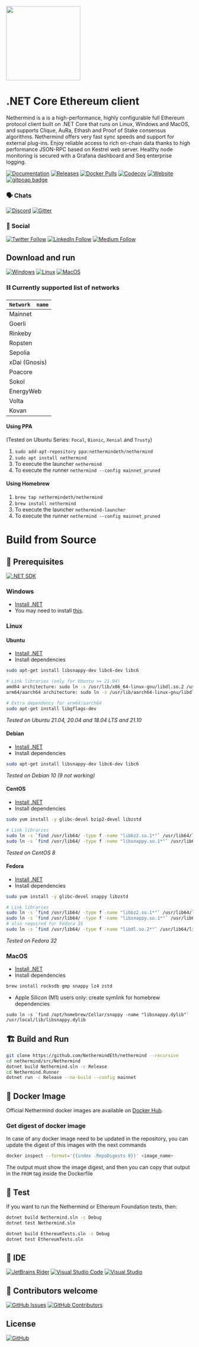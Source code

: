 <img src="Nethermind.png" width="200">

# .NET Core Ethereum client

Nethermind is a is a high-performance, highly configurable full Ethereum protocol client built on .NET Core that runs on Linux, Windows and MacOS, and supports Clique, AuRa, Ethash and Proof of Stake consensus algorithms. Nethermind offers very fast sync speeds and support for external plug-ins. Enjoy reliable access to rich on-chain data thanks to high performance JSON-RPC based on Kestrel web server. Healthy node monitoring is secured with a Grafana dashboard and Seq enterprise logging.

[![Documentation](https://img.shields.io/badge/GitBook-docs-7B36ED?style=for-the-badge&logo=gitbook&logoColor=white)](https://docs.nethermind.io)
[![Releases](https://img.shields.io/github/release/NethermindEth/nethermind.svg?style=for-the-badge&logo=github&logoColor=white)](https://github.com/NethermindEth/nethermind/releases)
[![Docker Pulls](https://img.shields.io/docker/pulls/nethermind/nethermind?style=for-the-badge&logo=docker&logoColor=white)](https://hub.docker.com/r/nethermind/nethermind)
[![Codecov](https://img.shields.io/codecov/c/github/nethermindeth/nethermind?style=for-the-badge&logo=codecov&logoColor=white)](https://codecov.io/gh/NethermindEth/nethermind)
[![Website](https://img.shields.io/website?down_color=lightgrey&down_message=offline&style=for-the-badge&up_color=brightgreen&up_message=online&url=https%3A%2F%2Fnethermind.io)](https://nethermind.io)
[![gitpoap badge](https://public-api.gitpoap.io/v1/repo/ethereum/ethereum-org-website/badge)](https://www.gitpoap.io/rp/9)

### :speaking_head:	Chats
[![Discord](https://img.shields.io/discord/629004402170134531?style=for-the-badge&logo=discord&logoColor=white)](https://discord.gg/GXJFaYk)
[![Gitter](https://img.shields.io/gitter/room/nethermindeth/nethermind.svg?style=for-the-badge&logo=gitter&logoColor=white)](https://gitter.im/nethermindeth/nethermind)

### :loudspeaker:	Social
[![Twitter Follow](https://img.shields.io/twitter/follow/nethermindeth?style=for-the-badge&logo=twitter&logoColor=white)](https://twitter.com/nethermindeth)
[![LinkedIn Follow](https://img.shields.io/badge/LinkedIn-follow-0077B5?style=for-the-badge&logo=linkedin&logoColor=white)](https://www.linkedin.com/company/nethermind)
[![Medium Follow](https://img.shields.io/badge/Medium-articles-12100E?style=for-the-badge&logo=medium&logoColor=white)](https://medium.com/nethermind-eth)

## Download and run

[![Windows](https://img.shields.io/badge/Windows-AMD64-0078D6?style=for-the-badge&logo=windows&logoColor=white)](http://downloads.nethermind.io)
[![Linux](https://img.shields.io/badge/Linux-AMD64/ARM64-FCC624?style=for-the-badge&logo=linux&logoColor=black)](http://downloads.nethermind.io)
[![MacOS](https://img.shields.io/badge/MacOS-AMD64/ARM64-000000?style=for-the-badge&logo=apple&logoColor=white)](http://downloads.nethermind.io)

### :chains: Currently supported list of networks

| `Network  name`  | 
| :------------    |
| Mainnet          |
| Goerli           |
| Rinkeby          |
| Ropsten          |
| Sepolia          |
| xDai (Gnosis)    |
| Poacore          |
| Sokol            |
| EnergyWeb        |
| Volta            |
| Kovan            |

#### Using PPA
(Tested on Ubuntu Series: `Focal`, `Bionic`, `Xenial` and `Trusty`)
1. `sudo add-apt-repository ppa:nethermindeth/nethermind`
1. `sudo apt install nethermind`
1. To execute the launcher
``nethermind``
1. To execute the runner
``nethermind --config mainnet_pruned``

#### Using Homebrew
1. `brew tap nethermindeth/nethermind`
1. `brew install nethermind`
1. To execute the launcher
``nethermind-launcher``
1. To execute the runner
``nethermind --config mainnet_pruned``

# Build from Source

## :construction: Prerequisites 

[![.NET SDK](https://img.shields.io/badge/SDK-6.0-512BD4?style=for-the-badge&logo=dotnet&logoColor=white
)](https://dotnet.microsoft.com/en-us/download)

### Windows

* [Install .NET](https://www.microsoft.com/net/download)
* You may need to install [this](https://support.microsoft.com/en-us/help/2977003/the-latest-supported-visual-c-downloads).

### Linux

#### Ubuntu
* [Install .NET](https://docs.microsoft.com/en-gb/dotnet/core/install/linux-ubuntu)
* Install dependencies
```sh
sudo apt-get install libsnappy-dev libc6-dev libc6

# Link libraries (only for Ubuntu >= 21.04)
amd64 architecture: sudo ln -s /usr/lib/x86_64-linux-gnu/libdl.so.2 /usr/lib/x86_64-linux-gnu/libdl.so
arm64/aarch64 architecture: sudo ln -s /usr/lib/aarch64-linux-gnu/libdl.so.2 /usr/lib/aarch64-linux-gnu/libdl.so

# Extra dependency for arm64/aarch64
sudo apt-get install libgflags-dev

```
*Tested on Ubuntu 21.04, 20.04 and 18.04 LTS and 21.10*

#### Debian
* [Install .NET](https://docs.microsoft.com/en-gb/dotnet/core/install/linux-debian)
* Install dependencies
```sh
sudo apt-get install libsnappy-dev libc6-dev libc6
```
*Tested on Debian 10 (9 not working)*

#### CentOS
* [Install .NET](https://docs.microsoft.com/en-gb/dotnet/core/install/linux-centos)
* Install dependencies
```sh
sudo yum install -y glibc-devel bzip2-devel libzstd

# Link libraries
sudo ln -s `find /usr/lib64/ -type f -name "libbz2.so.1*"` /usr/lib64/libbz2.so.1.0 && \
sudo ln -s `find /usr/lib64/ -type f -name "libsnappy.so.1*"` /usr/lib64/libsnappy.so
```
*Tested on CentOS 8*

#### Fedora
* [Install .NET](https://docs.microsoft.com/en-gb/dotnet/core/install/linux-fedora)
* Install dependencies
```sh
sudo yum install -y glibc-devel snappy libzstd

# Link libraries
sudo ln -s `find /usr/lib64/ -type f -name "libbz2.so.1*"` /usr/lib64/libbz2.so.1.0 && \
sudo ln -s `find /usr/lib64/ -type f -name "libsnappy.so.1*"` /usr/lib64/libsnappy.so
# also required for Fedora 35
sudo ln -s `find /usr/lib64/ -type f -name "libdl.so.2*"` /usr/lib64/libdl.so
```
*Tested on Fedora 32*

### MacOS

* [Install .NET](https://www.microsoft.com/net/download)
* Install dependencies
```sh
brew install rocksdb gmp snappy lz4 zstd
```

* Apple Silicon (M1) users only: create symlink for homebrew dependencies
```
sudo ln -s `find /opt/homebrew/Cellar/snappy -name "libsnappy.dylib"` /usr/local/lib/libsnappy.dylib
```

## :building_construction: Build and Run

```sh
git clone https://github.com/NethermindEth/nethermind --recursive
cd nethermind/src/Nethermind
dotnet build Nethermind.sln -c Release
cd Nethermind.Runner
dotnet run -c Release --no-build --config mainnet
```

## :whale: Docker Image

Official Nethermind docker images are available on [Docker Hub](https://hub.docker.com/r/nethermind/nethermind).

### Get digest of docker image

In case of any docker image need to be updated in the repository, you can update the digest of this images with the next commands

```sh
docker inspect --format='{{index .RepoDigests 0}}' <image_name>
```

The output must show the image digest, and then you can copy that output in the `FROM` tag inside the Dockerfile

## :test_tube: Test

If you want to run the Nethermind or Ethereum Foundation tests, then:
```sh
dotnet build Nethermind.sln -c Debug
dotnet test Nethermind.sln

dotnet build EthereumTests.sln -c Debug
dotnet test EthereumTests.sln
```

## :bricks:	IDE

[![JetBrains Rider](https://img.shields.io/badge/Rider-000000?style=for-the-badge&logo=Rider&logoColor=white)](https://www.jetbrains.com/rider)
[![Visual Studio Code](https://img.shields.io/badge/Visual_Studio_Code-0078D4?style=for-the-badge&logo=visual%20studio%20code&logoColor=white)](https://code.visualstudio.com/docs/other/dotnet)
[![Visual Studio](https://img.shields.io/badge/Visual_Studio-5C2D91?style=for-the-badge&logo=visual%20studio&logoColor=white)](https://visualstudio.microsoft.com/downloads)

## :footprints:	Contributors welcome
[![GitHub Issues](https://img.shields.io/github/issues/nethermindeth/nethermind.svg?style=for-the-badge&logo=github&logoColor=white)](https://github.com/NethermindEth/nethermind/issues)
[![GitHub Contributors](https://img.shields.io/github/contributors/nethermindeth/nethermind.svg?style=for-the-badge&logo=github&logoColor=white)](https://github.com/NethermindEth/nethermind/graphs/contributors)

## License
[![GitHub](https://img.shields.io/github/license/nethermindeth/nethermind.svg)](https://github.com/NethermindEth/nethermind/blob/master/LICENSE)
